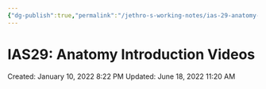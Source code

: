 ```yaml
---
{"dg-publish":true,"permalink":"/jethro-s-working-notes/ias-29-anatomy-introduction-videos/","dgPassFrontmatter":true}
---
```



# IAS29: Anatomy Introduction Videos

Created: January 10, 2022 8:22 PM
Updated: June 18, 2022 11:20 AM